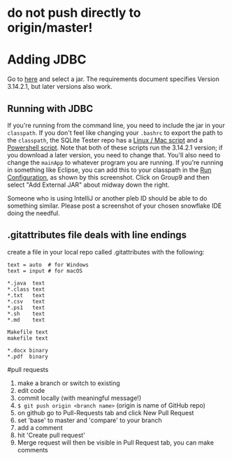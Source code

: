 # **do not push directly to origin/master!**  

# Adding JDBC

Go to [here](https://bitbucket.org/xerial/sqlite-jdbc/downloads) and select a jar. The requirements document specifies Version 3.14.2.1, but later versions also work.

## Running with JDBC

If you're running from the command line, you need to include the jar in your `classpath`. If you don't feel like changing your `.bashrc` to export the path to the `classpath`, the SQLite Tester repo has a [Linux / Mac script](https://github.com/mbottini/SQLite-Tester/blob/master/run.sh) and a [Powershell script](https://github.com/mbottini/SQLite-Tester/blob/master/run.ps1). Note that both of these scripts run the 3.14.2.1 version; if you download a later version, you need to change that. You'll also need to change the `mainApp` to whatever program you are running. If you're running in something like Eclipse, you can add this to your classpath in the [Run Configuration](http://i.imgur.com/1NdjFnm.png), as shown by this screenshot. Click on Group9 and then select "Add External JAR" about midway down the right.

Someone who is using IntelliJ or another pleb ID should be able to do something similar. Please post a screenshot of your chosen snowflake IDE doing the needful.

## .gitattributes file deals with line endings  
create a file in your local repo called .gitattributes with the following:
```
text = auto  # for Windows
text = input # for macOS 

*.java  text
*.class text
*.txt   text
*.csv   text
*.ps1   text
*.sh    text
*.md    text

Makefile text
makefile text

*.docx binary
*.pdf  binary
```

#pull requests  
1. make a branch or switch to existing
2. edit code
3. commit locally (with meaningful message!)
4. `$ git push origin <branch name>` (origin is name of GitHub repo)  
5. on github go to Pull-Requests tab and click New Pull Request
6. set 'base' to master and 'compare' to your branch
7. add a comment
8. hit 'Create pull request'
9. Merge request will then be visible in Pull Request tab, you can make comments
